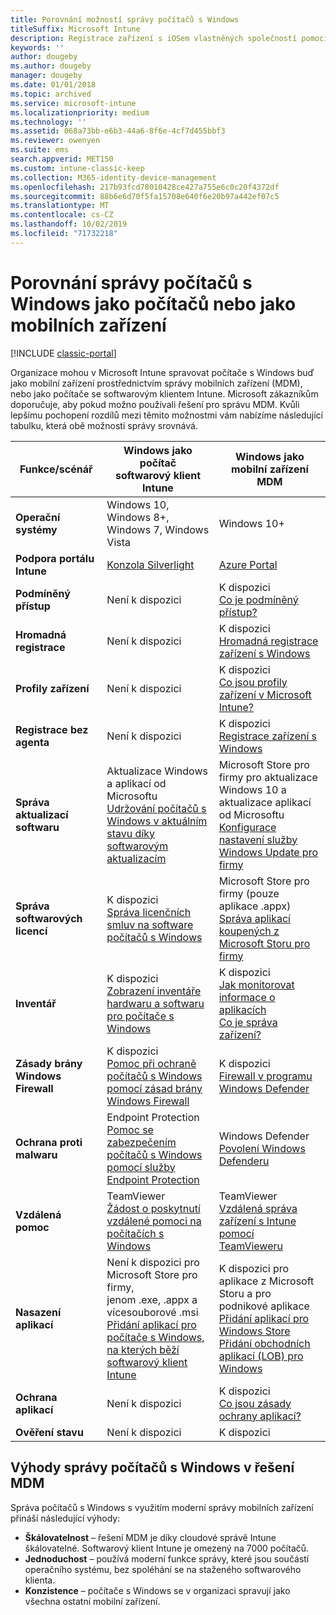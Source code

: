 ```yaml
---
title: Porovnání možností správy počítačů s Windows
titleSuffix: Microsoft Intune
description: Registrace zařízení s iOSem vlastněných společností pomocí Programu registrace zařízení Apple (DEP) nebo nástroje Apple Configurator
keywords: ''
author: dougeby
ms.author: dougeby
manager: dougeby
ms.date: 01/01/2018
ms.topic: archived
ms.service: microsoft-intune
ms.localizationpriority: medium
ms.technology: ''
ms.assetid: 068a73bb-e6b3-44a6-8f6e-4cf7d455bbf3
ms.reviewer: owenyen
ms.suite: ems
search.appverid: MET150
ms.custom: intune-classic-keep
ms.collection: M365-identity-device-management
ms.openlocfilehash: 217b93fcd78010428ce427a755e6c0c20f4372df
ms.sourcegitcommit: 88b6e6d70f5fa15708e640f6e20b97a442ef07c5
ms.translationtype: MT
ms.contentlocale: cs-CZ
ms.lasthandoff: 10/02/2019
ms.locfileid: "71732218"
---
```

# <a name="compare-managing-windows-pcs-as-computers-or-mobile-devices"></a>Porovnání správy počítačů s Windows jako počítačů nebo jako mobilních zařízení

[!INCLUDE [classic-portal](../../intune-classic/includes/classic-portal.md)]

Organizace mohou v Microsoft Intune spravovat počítače s Windows buď jako mobilní zařízení prostřednictvím správy mobilních zařízení (MDM), nebo jako počítače se softwarovým klientem Intune.  Microsoft zákazníkům doporučuje, aby pokud možno používali řešení pro správu MDM. Kvůli lepšímu pochopení rozdílů mezi těmito možnostmi vám nabízíme následující tabulku, která obě možnosti správy srovnává.

|**Funkce/scénář** |**Windows jako počítač**<br>softwarový klient Intune | **Windows jako mobilní zařízení**<br>MDM |
|--------------|-------------------------------|-------------------------------|
|**Operační systémy** |Windows 10, Windows 8+, Windows 7, Windows Vista | Windows 10+ |
|**Podpora portálu Intune** |[Konzola Silverlight](https://manage.microsoft.com)|[Azure Portal](https://portal.azure.com) |
|**Podmíněný přístup**|Není k dispozici|K dispozici <br>[Co je podmíněný přístup?](../protect/conditional-access.md)|
|**Hromadná registrace**|Není k dispozici|K dispozici <br>[Hromadná registrace zařízení s Windows](../enrollment/windows-bulk-enroll.md)|
|**Profily zařízení**|Není k dispozici|K dispozici <br>[Co jsou profily zařízení v Microsoft Intune?](../configuration/device-profiles.md)|
|**Registrace bez agenta**|Není k dispozici |K dispozici<br>[Registrace zařízení s Windows](../enrollment/windows-enroll.md)|
|**Správa aktualizací softwaru**| Aktualizace Windows a aplikací od Microsoftu<br>[Udržování počítačů s Windows v aktuálním stavu díky softwarovým aktualizacím](../keep-windows-pcs-up-to-date-with-software-updates-in-microsoft-intune.md)|Microsoft Store pro firmy pro aktualizace Windows 10 a aktualizace aplikací od Microsoftu<br> [Konfigurace nastavení služby Windows Update pro firmy](../protect/windows-update-for-business-configure.md) |
|**Správa softwarových licencí**|K dispozici <br>[Správa licenčních smluv na software počítačů s Windows](../manage-license-agreements-for-windows-pc-software-in-microsoft-intune.md)|Microsoft Store pro firmy (pouze aplikace .appx)<br>[Správa aplikací koupených z Microsoft Storu pro firmy](../apps/windows-store-for-business.md)|
|**Inventář**|K dispozici <br>[Zobrazení inventáře hardwaru a softwaru pro počítače s Windows](view-hardware-and-software-inventory-for-windows-pcs-in-microsoft-intune.md)|K dispozici <br>[Jak monitorovat informace o aplikacích](../apps/apps-monitor.md)<br>[Co je správa zařízení?](../remote-actions/device-management.md)|
|**Zásady brány Windows Firewall**|K dispozici <br>[Pomoc při ochraně počítačů s Windows pomocí zásad brány Windows Firewall](../help-protect-windows-pcs-using-windows-firewall-policies-in-microsoft-intune.md) |K dispozici <br>[Firewall v programu Windows Defender](../protect/endpoint-protection-windows-10.md#windows-defender-firewall)|
|**Ochrana proti malwaru**|Endpoint Protection<br>[Pomoc se zabezpečením počítačů s Windows pomocí služby Endpoint Protection](../help-secure-windows-pcs-with-endpoint-protection-for-microsoft-intune.md)|Windows Defender<br>[Povolení Windows Defenderu](../protect/advanced-threat-protection.md)|
|**Vzdálená pomoc** |TeamViewer<br>[Žádost o poskytnutí vzdálené pomoci na počítačích s Windows](request-and-provide-remote-assistance-for-windows-pcs-in-microsoft-intune.md)|TeamViewer<br> [Vzdálená správa zařízení s Intune pomocí TeamVieweru](../remote-actions/teamviewer-support.md) |
|**Nasazení aplikací** | Není k dispozici pro Microsoft Store pro firmy,<br>jenom .exe, .appx a vícesouborové .msi<br>[Přidání aplikací pro počítače s Windows, na kterých běží softwarový klient Intune](add-apps-for-windows-pcs-in-microsoft-intune.md)|K dispozici pro aplikace z Microsoft Storu a pro podnikové aplikace<br>[Přidání aplikací pro Windows Store](../apps/store-apps-windows.md)<br>[Přidání obchodních aplikací (LOB) pro Windows](../apps/lob-apps-windows.md)|
|**Ochrana aplikací**|Není k dispozici|K dispozici <br>[Co jsou zásady ochrany aplikací?](../apps/app-protection-policy.md)|
|**Ověření stavu**|Není k dispozici|K dispozici|


## <a name="advantages-of-mdm-windows-pc-management"></a>Výhody správy počítačů s Windows v řešení MDM
Správa počítačů s Windows s využitím moderní správy mobilních zařízení přináší následující výhody:
- **Škálovatelnost** – řešení MDM je díky cloudové správě Intune škálovatelné. Softwarový klient Intune je omezený na 7000 počítačů.
- **Jednoduchost** – používá moderní funkce správy, které jsou součástí operačního systému, bez spoléhání se na staženého softwarového klienta.
- **Konzistence** – počítače s Windows se v organizaci spravují jako všechna ostatní mobilní zařízení.
<!-- - **Cloud optimization** - -->
